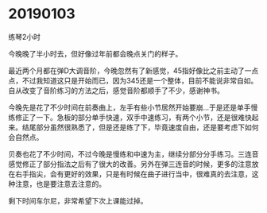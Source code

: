 # 20190103

练琴2小时

今晚晚了半小时去，但好像过年前都会晚点关门的样子。

最近两个月都在弹D大调音阶，今晚忽然有了新感觉，45指好像比之前主动了一点点，不过我知道这只是开始而已，因为345还是一个整体，目前不能说非常自如。自从改变了音阶练习的方法之后，感觉音阶都顺手了不少，感谢神书。

今晚先是花了不少时间在前奏曲上，左手有些小节居然开始要崩...于是还是单手慢练修正了一下。急板的部分单手快速，双手中速练习，有两个小节，还是很难快起来。结尾部分虽然很熟悉了，但是还是练了下，毕竟速度自由，还是要考虑下如何会自然点。

贝奏也花了不少时间，不过今晚是慢练和中速为主，继续分部分分手练习。三连音感觉修正了部分指法之后有了很大的改善。另外在弹三连音的时候，更多的注意放在右手指尖，会有更好的效果，只是有时候在曲子进行当中，很难真的去注意，这种注意，也是要注意去注意的。

剩下时间车尔尼，非常希望下次上课能过掉。

